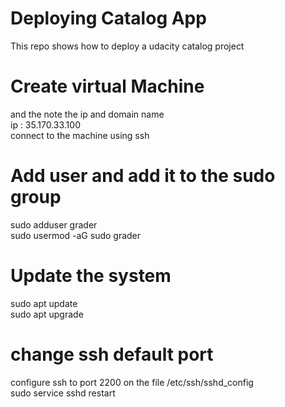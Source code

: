 # Deploying Catalog App

This repo shows how to deploy a udacity catalog project 

# Create virtual Machine
and the note the ip and domain name  
ip : 35.170.33.100  
connect to the machine using ssh  

# Add user and add it to the sudo group
sudo adduser grader  
sudo usermod -aG sudo grader  

# Update the system
sudo apt update  
sudo apt upgrade  


# change ssh default port
configure ssh to port 2200 on the file /etc/ssh/sshd_config  
sudo service sshd restart  




